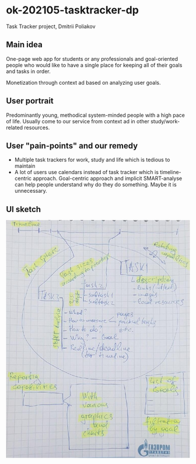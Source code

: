 # ok-202105-tasktracker-dp
Task Tracker project, Dmitrii Poliakov

## Main idea
One-page web app for students or any professionals and goal-oriented people who would like to have a single place
for keeping all of their goals and tasks in order.  

Monetization through context ad based on analyzing user goals.  

## User portrait
Predominantly young, methodical system-minded people with a high pace of life.
Usually come to our service from context ad in other study/work-related resources.

## User "pain-points" and our remedy
- Multiple task trackers for work, study and life which is tedious to maintain
- A lot of users use calendars instead of task tracker which is timeline-centric approach. 
  Goal-centric approach and implicit SMART-analyse can help people understand why do they do something.
  Maybe it is unnecessary.

## UI sketch
![Sketch](documentation/TaskTrackerUIScetch.jpg)